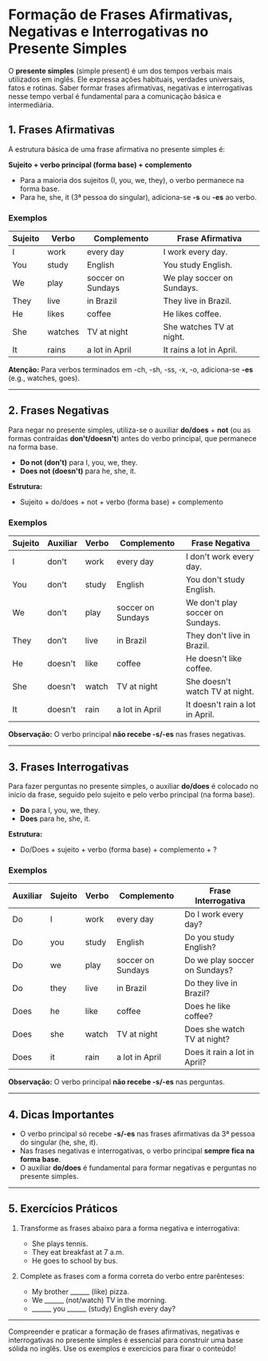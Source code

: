 
# Formação de Frases Afirmativas, Negativas e Interrogativas no Presente Simples

O **presente simples** (simple present) é um dos tempos verbais mais utilizados em inglês. Ele expressa ações habituais, verdades universais, fatos e rotinas. Saber formar frases afirmativas, negativas e interrogativas nesse tempo verbal é fundamental para a comunicação básica e intermediária.

## 1. Frases Afirmativas

A estrutura básica de uma frase afirmativa no presente simples é:

**Sujeito + verbo principal (forma base) + complemento**

- Para a maioria dos sujeitos (I, you, we, they), o verbo permanece na forma base.
- Para he, she, it (3ª pessoa do singular), adiciona-se **-s** ou **-es** ao verbo.

### Exemplos

| Sujeito      | Verbo   | Complemento         | Frase Afirmativa                |
|--------------|---------|---------------------|---------------------------------|
| I            | work    | every day           | I work every day.               |
| You          | study   | English             | You study English.              |
| We           | play    | soccer on Sundays   | We play soccer on Sundays.      |
| They         | live    | in Brazil           | They live in Brazil.            |
| He           | likes   | coffee              | He likes coffee.                |
| She          | watches | TV at night         | She watches TV at night.        |
| It           | rains   | a lot in April      | It rains a lot in April.        |

**Atenção:** Para verbos terminados em -ch, -sh, -ss, -x, -o, adiciona-se **-es** (e.g., watches, goes).

---

## 2. Frases Negativas

Para negar no presente simples, utiliza-se o auxiliar **do/does** + **not** (ou as formas contraídas **don't/doesn't**) antes do verbo principal, que permanece na forma base.

- **Do not (don't)** para I, you, we, they.
- **Does not (doesn't)** para he, she, it.

**Estrutura:**
- Sujeito + do/does + not + verbo (forma base) + complemento

### Exemplos

| Sujeito      | Auxiliar | Verbo   | Complemento         | Frase Negativa                      |
|--------------|----------|---------|---------------------|-------------------------------------|
| I            | don't    | work    | every day           | I don't work every day.             |
| You          | don't    | study   | English             | You don't study English.            |
| We           | don't    | play    | soccer on Sundays   | We don't play soccer on Sundays.    |
| They         | don't    | live    | in Brazil           | They don't live in Brazil.          |
| He           | doesn't  | like    | coffee              | He doesn't like coffee.             |
| She          | doesn't  | watch   | TV at night         | She doesn't watch TV at night.      |
| It           | doesn't  | rain    | a lot in April      | It doesn't rain a lot in April.     |

**Observação:** O verbo principal **não recebe -s/-es** nas frases negativas.

---

## 3. Frases Interrogativas

Para fazer perguntas no presente simples, o auxiliar **do/does** é colocado no início da frase, seguido pelo sujeito e pelo verbo principal (na forma base).

- **Do** para I, you, we, they.
- **Does** para he, she, it.

**Estrutura:**
- Do/Does + sujeito + verbo (forma base) + complemento + ?

### Exemplos

| Auxiliar | Sujeito | Verbo   | Complemento         | Frase Interrogativa                |
|----------|---------|---------|---------------------|------------------------------------|
| Do       | I       | work    | every day           | Do I work every day?               |
| Do       | you     | study   | English             | Do you study English?              |
| Do       | we      | play    | soccer on Sundays   | Do we play soccer on Sundays?      |
| Do       | they    | live    | in Brazil           | Do they live in Brazil?            |
| Does     | he      | like    | coffee              | Does he like coffee?               |
| Does     | she     | watch   | TV at night         | Does she watch TV at night?        |
| Does     | it      | rain    | a lot in April      | Does it rain a lot in April?       |

**Observação:** O verbo principal **não recebe -s/-es** nas perguntas.

---

## 4. Dicas Importantes

- O verbo principal só recebe **-s/-es** nas frases afirmativas da 3ª pessoa do singular (he, she, it).
- Nas frases negativas e interrogativas, o verbo principal **sempre fica na forma base**.
- O auxiliar **do/does** é fundamental para formar negativas e perguntas no presente simples.

---

## 5. Exercícios Práticos

1. Transforme as frases abaixo para a forma negativa e interrogativa:
   - She plays tennis.
   - They eat breakfast at 7 a.m.
   - He goes to school by bus.

2. Complete as frases com a forma correta do verbo entre parênteses:
   - My brother ______ (like) pizza.
   - We ______ (not/watch) TV in the morning.
   - ______ you ______ (study) English every day?

---

Compreender e praticar a formação de frases afirmativas, negativas e interrogativas no presente simples é essencial para construir uma base sólida no inglês. Use os exemplos e exercícios para fixar o conteúdo!
```
